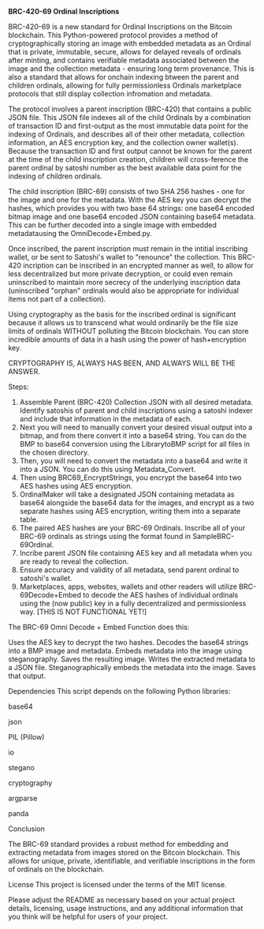 **BRC-420-69 Ordinal Inscriptions**

BRC-420-69 is a new standard for Ordinal Inscriptions on the Bitcoin blockchain. This Python-powered protocol provides a method of cryptographically storing an image with embedded metadata as an Ordinal that is private, immutable, secure, allows for delayed reveals of ordinals after minting, and contains verifiable metadata associated between the image and the collection metadata - ensuring long term provenance. This is also a standard that allows for onchain indexing btween the parent and children ordinals, allowing for fully permissionless Ordinals marketplace protocols that still display collection infromation and metadata.    

The protocol involves a parent inscription (BRC-420) that contains a public JSON file. This JSON file indexes all of the child Ordinals by a combination of transaction ID and first-output as the most immutable data point for the indexing of Ordinals, and describes all of their other metadata, collection information, an AES encryption key, and the collection owner wallet(s). Because the transaction ID and first output cannot be known for the parent at the time of the child inscription creation, children will cross-ference the parent ordinal by satoshi number as the best available data point for the indexing of children ordinals. 


The child inscription (BRC-69) consists of two SHA 256 hashes - one for the image and one for the metadata. With the AES key you can decrypt the hashes, which provides you with two base 64 strings: one base64 encoded bitmap image and one base64 encoded JSON containing base64 metadata. This can be further decoded into a single image with embedded metadatausing the OmniDecode+Embed.py. 


Once inscribed, the parent inscription must remain in the intitial inscribing wallet, or be sent to Satoshi's wallet to "renounce" the collection. This BRC-420 incription can be inscribed in an encrypted manner as well, to allow for less decentralized but more private decryption, or could even remain uninscribed to maintain more secrecy of the underlying inscription data (uninscribed "orphan" ordinals would also be appropriate for individual items not part of a collection). 

Using cryptography as the basis for the inscribed ordinal is significant because it allows us to transcend what would ordinarily be the file size limits of ordinals WITHOUT polluting the Bitcoin blockchain. You can store incredible amounts of data in a hash using the power of hash+encryption key. 

CRYPTOGRAPHY IS, ALWAYS HAS BEEN, AND ALWAYS WILL BE THE ANSWER. 

Steps:

1. Assemble Parent (BRC-420) Collection JSON with all desired metadata. Identify satoshis of parent and child inscriptions using a satoshi indexer and include that information in the metadata of each.  
2. Next you will need to manually convert your desired visual output into a bitmap, and from there convert it into a base64 string. You can do the BMP to base64 conversion using the LibrarytoBMP script for all files in the chosen directory. 
3. Then, you will need to convert the metadata into a base64 and write it into a JSON.  You can do this using Metadata_Convert.  
4. Then using BRC69_EncryptStrings, you encrypt the base64 into two AES hashes using AES encryption. 
5. OrdinalMaker will take a designated JSON containing metadata as base64 alongside the base64 data for the images, and encrypt as a two separate hashes using AES encryption, writing them into a separate table. 
6. The paired AES hashes are your BRC-69 Ordinals. Inscribe all of your BRC-69 ordinals as strings using the format found in SampleBRC-69Ordinal. 
7. Incribe parent JSON file containing AES key and all metadata when you are ready to reveal the collection. 
8. Ensure accuracy and validity of all metadata, send parent ordinal to satoshi's wallet. 
9. Marketplaces, apps, websites, wallets and other readers will utilize BRC-69Decode+Embed to decode the AES hashes of individual ordinals using the (now public) key in a fully decentralized and permissionless way. [THIS IS NOT FUNCTIONAL YET!]

The BRC-69 Omni Decode + Embed Function does this:

Uses the AES key to decrypt the two hashes. 
Decodes the base64 strings into a BMP image and metadata.
Embeds metadata into the image using steganography.
Saves the resulting image. 
Writes the extracted metadata to a JSON file. 
Steganographically embeds the metadata into the image. Saves that output. 
  

Dependencies
This script depends on the following Python libraries:

  base64

  json

  PIL (Pillow)

  io

  stegano

  cryptography
  
  argparse
  
  panda

Conclusion

The BRC-69 standard provides a robust method for embedding and extracting metadata from images stored on the Bitcoin blockchain. This allows for unique, private, identifiable, and verifiable inscriptions in the form of ordinals on the blockchain.

License
This project is licensed under the terms of the MIT license.

Please adjust the README as necessary based on your actual project details, licensing, usage instructions, and any additional information that you think will be helpful for users of your project.
